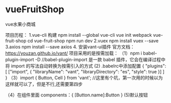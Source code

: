 # vueFruitShop
vue水果小商城

项目历程：
1.vue-cli 构建
  npm install --global vue-cli
  vue init webpack vue-fruit-shop
  cd vue-fruit-shop
  npm run dev
2.vuex npm install vuex --save
3.axios npm install --save axios
4. 安装vant-ui插件
  官方文档：https://youzan.github.io/vant/
  项目采用的是按需加载：
  （1）npm i babel-plugin-import -D  //babel-plugin-import 是一款 babel 插件，它会在编译过程中将 import 的写法自动转换为按需引入的方式
   (2) .babelrc中添加配置
       {
        "plugins": [
          ["import", {
            "libraryName": "vant",
            "libraryDirectory": "es",
            "style": true
          }]
        ]
      }
  （3）import { Button, Cell } from 'vant';
    //这里有个坑，第一次用的时候以为这样就可以了，但是不行,还需要第四步

  （4）在组件里面
    components：{
       [Button.name]:Button
    }
   (5)<van-button type="default">默认按钮</van-button>
   
  
